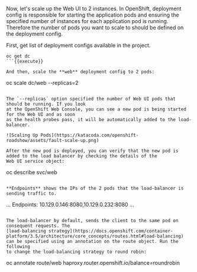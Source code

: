Now, let's scale up the Web UI to 2 instances. In OpenShift, 
deployment config is responsible for starting the 
application pods and ensuring the specified number of instances for each application pod 
is running. Therefore the number of pods you want to scale to should be defined on the 
deployment config.

First, get list of deployment configs available in the project.

```
oc get dc
```{{execute}}

And then, scale the **web** deployment config to 2 pods:

```
oc scale dc/web --replicas=2
```{{execute}}

The `--replicas` option specified the number of Web UI pods that should be running. If you look 
at the OpenShift Web Console, you can see a new pod is being started for the Web UI and as soon 
as the health probes pass, it will be automatically added to the load-balancer.

![Scaling Up Pods](https://katacoda.com/openshift-roadshow/assets/fault-scale-up.png)

After the new pod is deployed, you can verify that the new pod is added to the load balancer by checking the details of the 
Web UI service object:

```
oc describe svc/web
```{{execute}}

**Endpoints** shows the IPs of the 2 pods that the load-balancer is sending traffic to.

```
...
Endpoints:              10.129.0.146:8080,10.129.0.232:8080
...
```

The load-balancer by default, sends the client to the same pod on consequent requests. The 
[load-balancing strategy](https://docs.openshift.com/container-platform/3.5/architecture/core_concepts/routes.html#load-balancing) 
can be specified using an annotation on the route object. Run the following 
to change the load-balancing strategy to round robin: 

```
oc annotate route/web haproxy.router.openshift.io/balance=roundrobin
```{{execute}}
